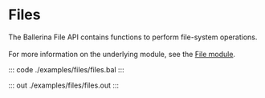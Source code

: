 # Files

The Ballerina File API contains functions to perform file-system operations.<br/><br/>
For more information on the underlying module, 
see the [File module](https://docs.central.ballerina.io/ballerina/file/latest/).

::: code ./examples/files/files.bal :::

::: out ./examples/files/files.out :::